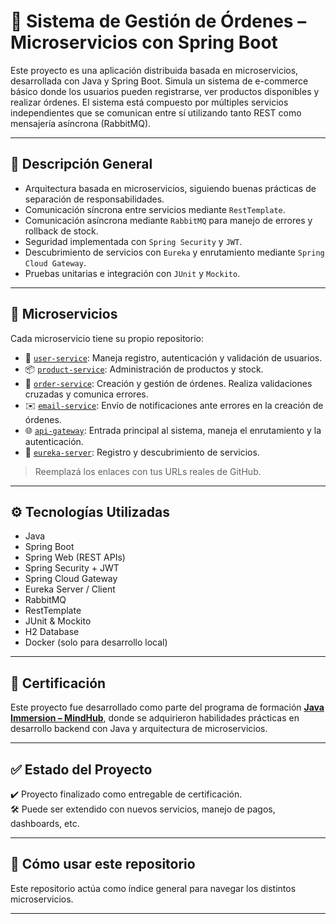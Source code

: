 # 🧠 Sistema de Gestión de Órdenes – Microservicios con Spring Boot

Este proyecto es una aplicación distribuida basada en microservicios, desarrollada con Java y Spring Boot. Simula un sistema de e-commerce básico donde los usuarios pueden registrarse, ver productos disponibles y realizar órdenes. El sistema está compuesto por múltiples servicios independientes que se comunican entre sí utilizando tanto REST como mensajería asíncrona (RabbitMQ).

---

## 📌 Descripción General

- Arquitectura basada en microservicios, siguiendo buenas prácticas de separación de responsabilidades.
- Comunicación síncrona entre servicios mediante `RestTemplate`.
- Comunicación asíncrona mediante `RabbitMQ` para manejo de errores y rollback de stock.
- Seguridad implementada con `Spring Security` y `JWT`.
- Descubrimiento de servicios con `Eureka` y enrutamiento mediante `Spring Cloud Gateway`.
- Pruebas unitarias e integración con `JUnit` y `Mockito`.

---

## 🧩 Microservicios

Cada microservicio tiene su propio repositorio:

- 🔐 [`user-service`](https://github.com/TomiB98/MH-MicroService-UserService): Maneja registro, autenticación y validación de usuarios.
- 📦 [`product-service`](https://github.com/TomiB98/MH-MicroService-ProductService): Administración de productos y stock.
- 🧾 [`order-service`](https://github.com/TomiB98/MH-MicroService-OrderService): Creación y gestión de órdenes. Realiza validaciones cruzadas y comunica errores.
- ✉️ [`email-service`](https://github.com/TomiB98/MH-MicroService-EmailService): Envío de notificaciones ante errores en la creación de órdenes.
- 🌐 [`api-gateway`](https://github.com/TomiB98/MH-MicroService-ApiGateway): Entrada principal al sistema, maneja el enrutamiento y la autenticación.
- 📡 [`eureka-server`](https://github.com/TomiB98/MH-MicroService-UserService): Registro y descubrimiento de servicios.

> Reemplazá los enlaces con tus URLs reales de GitHub.

---

## ⚙️ Tecnologías Utilizadas

- Java 
- Spring Boot
- Spring Web (REST APIs)
- Spring Security + JWT
- Spring Cloud Gateway
- Eureka Server / Client
- RabbitMQ
- RestTemplate
- JUnit & Mockito
- H2 Database
- Docker (solo para desarrollo local)

---

## 🏅 Certificación

Este proyecto fue desarrollado como parte del programa de formación [**Java Immersion – MindHub**](https://www.acreditta.com/credential/71942f70-0313-4930-8b06-4cb18e3d46fd?utm_source=copy&resource_type=badge&resource=71942f70-0313-4930-8b06-4cb18e3d46fd), donde se adquirieron habilidades prácticas en desarrollo backend con Java y arquitectura de microservicios.

---

## ✅ Estado del Proyecto

✔️ Proyecto finalizado como entregable de certificación.  
🛠️ Puede ser extendido con nuevos servicios, manejo de pagos, dashboards, etc.

---

## 📎 Cómo usar este repositorio

Este repositorio actúa como índice general para navegar los distintos microservicios.

---
